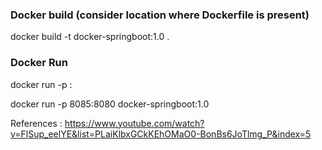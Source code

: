 
### **Docker build (consider location where Dockerfile is present)**

docker build -t docker-springboot:1.0 .

### **Docker Run**

docker run -p <machine port>:<docker image port> <image name:tag>
  
docker run -p 8085:8080 docker-springboot:1.0

References : https://www.youtube.com/watch?v=FlSup_eelYE&list=PLaiKlbxGCkKEhOMaO0-BonBs6JoTlmg_P&index=5




